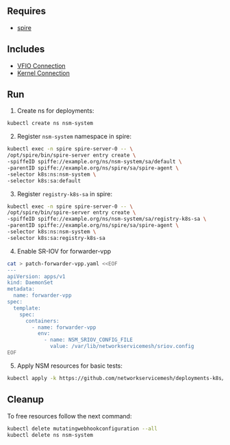 ## Requires

- [spire](../spire)

## Includes

- [VFIO Connection](../use-cases/Vfio2Noop)
- [Kernel Connection](../use-cases/SriovKernel2Noop)

## Run

1. Create ns for deployments:
```bash
kubectl create ns nsm-system
```

2. Register `nsm-system` namespace in spire:
```bash
kubectl exec -n spire spire-server-0 -- \
/opt/spire/bin/spire-server entry create \
-spiffeID spiffe://example.org/ns/nsm-system/sa/default \
-parentID spiffe://example.org/ns/spire/sa/spire-agent \
-selector k8s:ns:nsm-system \
-selector k8s:sa:default
```

3. Register `registry-k8s-sa` in spire:
```bash
kubectl exec -n spire spire-server-0 -- \
/opt/spire/bin/spire-server entry create \
-spiffeID spiffe://example.org/ns/nsm-system/sa/registry-k8s-sa \
-parentID spiffe://example.org/ns/spire/sa/spire-agent \
-selector k8s:ns:nsm-system \
-selector k8s:sa:registry-k8s-sa
```

4. Enable SR-IOV for forwarder-vpp
```bash
cat > patch-forwarder-vpp.yaml <<EOF
---
apiVersion: apps/v1
kind: DaemonSet
metadata:
  name: forwarder-vpp
spec:
  template:
    spec:
      containers:
        - name: forwarder-vpp
          env:
            - name: NSM_SRIOV_CONFIG_FILE
              value: /var/lib/networkservicemesh/sriov.config
EOF
```

5. Apply NSM resources for basic tests:
```bash
kubectl apply -k https://github.com/networkservicemesh/deployments-k8s/examples/sriov?ref=c20b9b0be858485afa6a5760fce3a100c453550b
```

## Cleanup

To free resources follow the next command:
```bash
kubectl delete mutatingwebhookconfiguration --all
kubectl delete ns nsm-system
```
